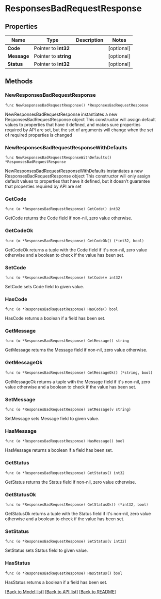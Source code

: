 # ResponsesBadRequestResponse

## Properties

Name | Type | Description | Notes
------------ | ------------- | ------------- | -------------
**Code** | Pointer to **int32** |  | [optional] 
**Message** | Pointer to **string** |  | [optional] 
**Status** | Pointer to **int32** |  | [optional] 

## Methods

### NewResponsesBadRequestResponse

`func NewResponsesBadRequestResponse() *ResponsesBadRequestResponse`

NewResponsesBadRequestResponse instantiates a new ResponsesBadRequestResponse object
This constructor will assign default values to properties that have it defined,
and makes sure properties required by API are set, but the set of arguments
will change when the set of required properties is changed

### NewResponsesBadRequestResponseWithDefaults

`func NewResponsesBadRequestResponseWithDefaults() *ResponsesBadRequestResponse`

NewResponsesBadRequestResponseWithDefaults instantiates a new ResponsesBadRequestResponse object
This constructor will only assign default values to properties that have it defined,
but it doesn't guarantee that properties required by API are set

### GetCode

`func (o *ResponsesBadRequestResponse) GetCode() int32`

GetCode returns the Code field if non-nil, zero value otherwise.

### GetCodeOk

`func (o *ResponsesBadRequestResponse) GetCodeOk() (*int32, bool)`

GetCodeOk returns a tuple with the Code field if it's non-nil, zero value otherwise
and a boolean to check if the value has been set.

### SetCode

`func (o *ResponsesBadRequestResponse) SetCode(v int32)`

SetCode sets Code field to given value.

### HasCode

`func (o *ResponsesBadRequestResponse) HasCode() bool`

HasCode returns a boolean if a field has been set.

### GetMessage

`func (o *ResponsesBadRequestResponse) GetMessage() string`

GetMessage returns the Message field if non-nil, zero value otherwise.

### GetMessageOk

`func (o *ResponsesBadRequestResponse) GetMessageOk() (*string, bool)`

GetMessageOk returns a tuple with the Message field if it's non-nil, zero value otherwise
and a boolean to check if the value has been set.

### SetMessage

`func (o *ResponsesBadRequestResponse) SetMessage(v string)`

SetMessage sets Message field to given value.

### HasMessage

`func (o *ResponsesBadRequestResponse) HasMessage() bool`

HasMessage returns a boolean if a field has been set.

### GetStatus

`func (o *ResponsesBadRequestResponse) GetStatus() int32`

GetStatus returns the Status field if non-nil, zero value otherwise.

### GetStatusOk

`func (o *ResponsesBadRequestResponse) GetStatusOk() (*int32, bool)`

GetStatusOk returns a tuple with the Status field if it's non-nil, zero value otherwise
and a boolean to check if the value has been set.

### SetStatus

`func (o *ResponsesBadRequestResponse) SetStatus(v int32)`

SetStatus sets Status field to given value.

### HasStatus

`func (o *ResponsesBadRequestResponse) HasStatus() bool`

HasStatus returns a boolean if a field has been set.


[[Back to Model list]](../README.md#documentation-for-models) [[Back to API list]](../README.md#documentation-for-api-endpoints) [[Back to README]](../README.md)



